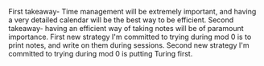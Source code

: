 First takeaway- Time management will be extremely important, and having a very detailed calendar will be the best way to be efficient.
Second takeaway- having an efficient way of taking notes will be of paramount importance.
First new strategy I'm committed to trying during mod 0 is to print notes, and write on them during sessions.
Second new strategy I'm committed to trying during mod 0 is putting Turing first.
